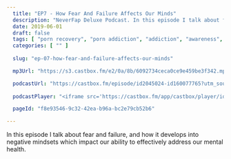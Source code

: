 ```yaml
---
  title: "EP7 - How Fear And Failure Affects Our Minds"
  description: "NeverFap Deluxe Podcast. In this episode I talk about fear and failure, and how it plays into negative mindsets."
  date: 2019-06-01
  draft: false
  tags: [ "porn recovery", "porn addiction", "addiction", "awareness", "nofap", "neverfap", "neverfap deluxe", "neverfap basics", "nofap podcast", "neverfap podcast", "neverfap deluxe podcast" ]
  categories: [ "" ]
  
  slug: "ep-07-how-fear-and-failure-affects-our-minds"

  mp3Url: "https://s3.castbox.fm/e2/0a/8b/6092734ceca0ce9e459be3f342.mp3"

  podcastUrl: "https://castbox.fm/episode/id2045024-id160077765?utm_source=podcaster&utm_medium=dlink&utm_campaign=e_160077765&utm_content=EP7%20-%20How%20Fear%20And%20Failure%20Affects%20Our%20Minds-CastBox_FM"
  
  podcastPlayer: "<iframe src='https://castbox.fm/app/castbox/player/id2045024/id160077765?v=8.0.190531&autoplay=0' frameborder='0' width='100%' height='300'></iframe>"

  pageId: "f8e93546-9c32-42ea-b96a-bc2e79cb52b6"

---
```


In this episode I talk about fear and failure, and how it develops into negative mindsets which impact our ability to effectively address our mental health. 